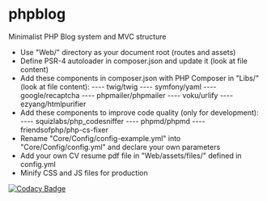 # phpblog
Minimalist PHP Blog system and MVC structure

- Use "Web/" directory as your document root (routes and assets)
- Define PSR-4 autoloader in composer.json and update it (look at file content)
- Add these components in composer.json with PHP Composer in "Libs/" (look at file content): 
---- twig/twig
---- symfony/yaml
---- google/recaptcha
---- phpmailer/phpmailer
---- voku/urlify
---- ezyang/htmlpurifier
- Add these components to improve code quality (only for development):
---- squizlabs/php_codesniffer
---- phpmd/phpmd
---- friendsofphp/php-cs-fixer
- Rename "Core/Config/config-example.yml" into "Core/Config/config.yml" and declare your own parameters
- Add your own CV resume pdf file in "Web/assets/files/" defined in config.yml
- Minify CSS and JS files for production

[![Codacy Badge](https://api.codacy.com/project/badge/Grade/853761373ad943a6882aea3e89008af8)](https://www.codacy.com/app/sje.guedes/phpblog?utm_source=github.com&amp;utm_medium=referral&amp;utm_content=sjeguedes/phpblog&amp;utm_campaign=Badge_Grade)
